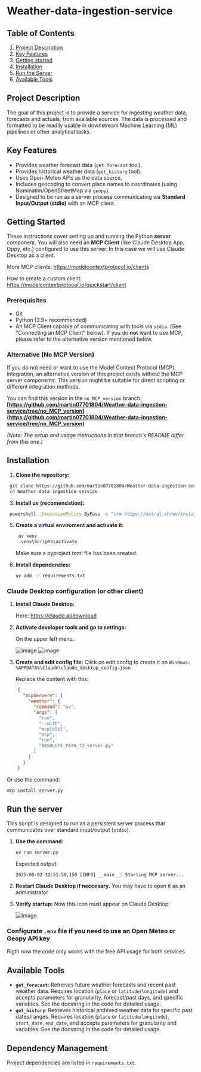 # Weather-data-ingestion-service  



## Table of Contents
1. [Project Description](#project-description)  
2. [Key Features](#key-features)  
3. [Getting started](#getting-started)  
4. [Installation](#installation)   
5. [Run the Server](#run-the-server)  
6. [Available Tools](#available-tools)  




## Project Description

The goal of this project is to provide a service for ingesting weather data, forecasts and actuals, from available sources. The data is processed and formatted to be readily usable in downstream Machine Learning (ML) pipelines or other analytical tasks.

## Key Features

*   Provides weather forecast data (`get_forecast` tool).
*   Provides historical weather data (`get_history` tool).
*   Uses Open-Meteo APIs as the data source.
*   Includes geocoding to convert place names to coordinates (using Nominatim/OpenStreetMap via `geopy`).
*   Designed to be run as a server process communicating via **Standard Input/Output (stdio)** with an MCP client.

## Getting Started

These instructions cover setting up and running the Python **server** component. You will also need an **MCP Client** (like Claude Desktop App, Oppy, etc.) configured to use this server. In this case we will use Claude Desktop as a client.

More MCP clients:
https://modelcontextprotocol.io/clients

How to create a custom client: 
https://modelcontextprotocol.io/quickstart/client

### Prerequisites

*   Git
*   Python (3.9+ recommended)
*   An MCP Client capable of communicating with tools via `stdio`. (See "Connecting an MCP Client" below). If you do **not** want to use MCP, please refer to the alternative version mentioned below.

### Alternative (No MCP Version)

If you do not need or want to use the Model Context Protocol (MCP) integration, an alternative version of this project exists without the MCP server components. This version might be suitable for direct scripting or different integration methods.

You can find this version in the `no_MCP_version` branch:
**[https://github.com/martin07701804/Weather-data-ingestion-service/tree/no_MCP_version](https://github.com/martin07701804/Weather-data-ingestion-service/tree/no_MCP_version)**

*(Note: The setup and usage instructions in that branch's README differ from this one.)*

## Installation

1.  **Clone the repository:**
   ```bash
    git clone https://github.com/martin07701804/Weather-data-ingestion-service.git
    cd Weather-data-ingestion-service
   ```

3.  **Install uv (recomendation):**
   ```bash
    powershell -ExecutionPolicy ByPass -c "irm https://astral.sh/uv/install.ps1 | iex"
   ```
5. **Create a virtual enviroment and activate it:**
   ```bash
    uv venv
    .venv\Scripts\activate
   ```
   Make sure a pyproject.toml file has been created.


7. **Install dependencies:**
   ```bash
   uv add -r requirements.txt
   ```

### Claude Desktop configuration (or other client)

1. **Install Claude Desktop:**
   
   Here: https://claude.ai/download
   
3. **Activate developer tools and go to settings:**
   
   On the upper left menu.

   
   ![image](https://github.com/user-attachments/assets/05e5c5e3-7f48-4c0e-b119-3b188c4d517b)
   ![image](https://github.com/user-attachments/assets/62a813ee-d9e5-4c9a-b2c2-b2e8ea40295f)

5. **Create and edit config file:**
   Click on edit config to create it on `Windows: %APPDATA%\Claude\claude_desktop_config.json`
   
   Replace the content with this:
```JSON
    {
      "mcpServers": {
        "weather": {
          "command": "uv",
          "args": [
            "run",
            "--with",
            "mcp[cli]",
            "mcp",
            "run",
            "ABSOLUTE_PATH_TO_server.py"
          ]
        }
      }
    }
```
   Or use the command:
   ```bash
   mcp install server.py
   ```
## Run the server

This script is designed to run as a persistent server process that communicates over standard input/output (`stdio`).

1. **Use the command:**
   ```bash
   uv run server.py
   ```

   Expected output:

   `2025-05-02 12:51:59,150 [INFO] __main__: Starting MCP server...`

3. **Restart Claude Desktop if neccesary.**
   You may have to open it as an administrator
4. **Verify startup:**
   Now this icon must appear on Claude Desktop:
   
   ![image](https://github.com/user-attachments/assets/c7ac546a-65ca-4b3c-95ee-05430ceae3d6)




    


### Configurate `.env` file if you need to use an Open Meteo or Geopy API key

Rigth now the code only works with the free API usage for both services.




## Available Tools

*   **`get_forecast`**: Retrieves future weather forecasts and recent past weather data. Requires location (`place` or `latitude`/`longitude`) and accepts parameters for granularity, forecast/past days, and specific variables. See the docstring in the code for detailed usage.
*   **`get_history`**: Retrieves historical archived weather data for specific past dates/ranges. Requires location (`place` or `latitude`/`longitude`), `start_date`, `end_date`, and accepts parameters for granularity and variables. See the docstring in the code for detailed usage.

## Dependency Management

Project dependencies are listed in `requirements.txt`.


